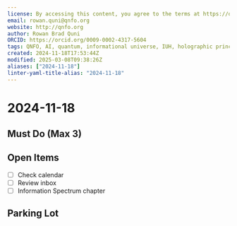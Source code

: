 ```yaml
---
license: By accessing this content, you agree to the terms at https://qnfo.org/LICENSE
email: rowan.quni@qnfo.org
website: http://qnfo.org
author: Rowan Brad Quni
ORCID: https://orcid.org/0009-0002-4317-5604
tags: QNFO, AI, quantum, informational universe, IUH, holographic principle
created: 2024-11-18T17:53:44Z
modified: 2025-03-08T09:38:26Z
aliases: ["2024-11-18"]
linter-yaml-title-alias: "2024-11-18"
---
```


# 2024-11-18

## Must Do (Max 3)

## Open Items

- [ ] Check calendar
- [ ] Review inbox
- [ ] Information Spectrum chapter

## Parking Lot
